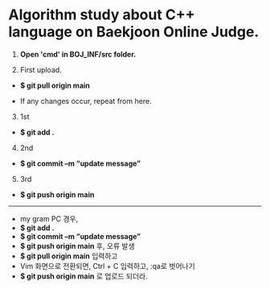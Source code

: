 # Algorithm study about C++ language on Baekjoon Online Judge.

1. **Open 'cmd' in BOJ_INF/src folder.**

2. First upload.
- **$ git pull origin main**

- If any changes occur, repeat from here.
3. 1st
- **$ git add .**

4. 2nd
- **$ git commit –m “update message”**

5. 3rd
- **$ git push origin main**

---
- my gram PC 경우,
- **$ git add .**
- **$ git commit –m “update message”**
- **$ git push origin main** 후, 오류 발생
- **$ git pull origin main** 입력하고
- Vim 화면으로 전환되면, Ctrl + C 입력하고, :qa로 벗어나기
- **$ git push origin main** 로 업로드 되더라.
